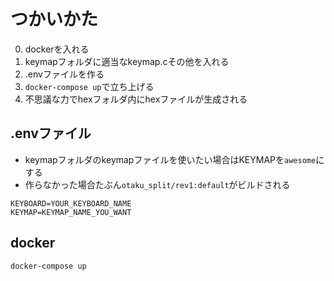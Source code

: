 # つかいかた

0. dockerを入れる
2. keymapフォルダに適当なkeymap.cその他を入れる
3. .envファイルを作る
4. `docker-compose up`で立ち上げる
5. 不思議な力でhexフォルダ内にhexファイルが生成される

## .envファイル

* keymapフォルダのkeymapファイルを使いたい場合はKEYMAPを`awesome`にする
* 作らなかった場合たぶん`otaku_split/rev1:default`がビルドされる

```
KEYBOARD=YOUR_KEYBOARD_NAME
KEYMAP=KEYMAP_NAME_YOU_WANT
```

## docker

```
docker-compose up
```
